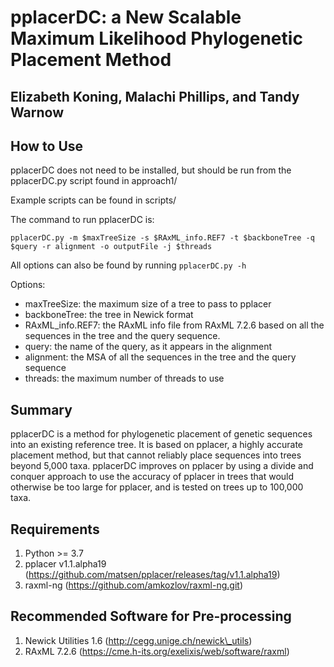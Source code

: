 # pplacerDC: a New Scalable Maximum Likelihood Phylogenetic Placement Method

## Elizabeth Koning, Malachi Phillips, and Tandy Warnow

## How to Use

pplacerDC does not need to be installed, but should be run from the pplacerDC.py script found in approach1/

Example scripts can be found in scripts/

The command to run pplacerDC is:

`pplacerDC.py -m $maxTreeSize -s $RAxML_info.REF7 -t $backboneTree -q $query -r alignment -o outputFile -j $threads`

All options can also be found by running `pplacerDC.py -h`

Options:

- maxTreeSize: the maximum size of a tree to pass to pplacer
- backboneTree: the tree in Newick format
- RAxML_info.REF7: the RAxML info file from RAxML 7.2.6 based on all the sequences in the tree and the query sequence.
- query: the name of the query, as it appears in the alignment
- alignment: the MSA of all the sequences in the tree and the query sequence
- threads: the maximum number of threads to use

## Summary

pplacerDC is a method for phylogenetic placement of genetic sequences into an existing reference tree. It is based on pplacer, a highly accurate placement method, but that cannot reliably place sequences into trees beyond 5,000 taxa. pplacerDC improves on pplacer by using a divide and conquer approach to use the accuracy of pplacer in trees that would otherwise be too large for pplacer, and is tested on trees up to 100,000 taxa.

## Requirements

1. Python >= 3.7
2. pplacer v1.1.alpha19 (https://github.com/matsen/pplacer/releases/tag/v1.1.alpha19)
3. raxml-ng (https://github.com/amkozlov/raxml-ng.git) 

## Recommended Software for Pre-processing

1. Newick Utilities 1.6 (http://cegg.unige.ch/newick\_utils)
2. RAxML 7.2.6 (https://cme.h-its.org/exelixis/web/software/raxml)


